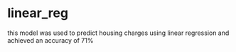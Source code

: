 # linear_reg
this model was used to predict housing charges using linear regression and achieved an accuracy of 71%

